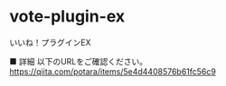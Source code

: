 # vote-plugin-ex
いいね！プラグインEX

■ 詳細
以下のURLをご確認ください。  
https://qiita.com/potara/items/5e4d4408576b61fc56c9

